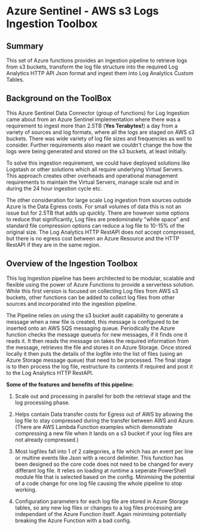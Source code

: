 # Azure Sentinel - AWS s3 Logs Ingestion Toolbox

## Summary

This set of Azure functions provides an ingestion pipeline to retrieve logs from s3 buckets, transform the log file structure into the required Log Analytics HTTP API Json format and ingest them into Log Analytics Custom Tables.

## Background on the ToolBox

This Azure Sentinel Data Connector (group of functions) for Log Ingestion came about from an Azure Sentinel implementation where there was a requirement to ingest more than 2.5TB (**Yes Terabytes!**) a day from a variety of sources and log formats, where all the logs are staged on AWS s3 buckets. There was wide variety of log file sizes and frequencies as well to consider. Further requirements also meant we couldn't change the how the logs were being generated and stored on the s3 buckets, at least initially. 

To solve this ingestion requirement, we could have deployed solutions like Logstash or other solutions which all require underlying Virtual Servers. This approach creates other overheads and operational management requirements to maintain the Virtual Servers, manage scale out and in during the 24 hour ingestion cycle etc. 

The other consideration for large scale Log ingestion from sources outside Azure is the Data Egress costs. For small volumes of data this is not an issue but for 2.5TB that adds up quickly. There are however some options to reduce that significantly, Log files are predominately "white space" and standard file compression options can reduce a log file to 10-15% of the original size. The Log Analytics HTTP RestAPI does not accept compressed, but there is no egress cost between an Azure Resource and the HTTP RestAPI if they are in the same region.

## Overview of the Ingestion Toolbox

This log Ingestion pipeline has been architected to be modular, scalable and flexible using the power of Azure Functions to provide a serverless solution. While this first version is focused on collecting Log files from AWS s3 buckets, other functions can be added to collect log files from other sources and incorporated into the ingestion pipeline.

The Pipeline relies on using the s3 bucket audit capability to generate a message when a new file is created, this message is configured to be inserted onto an AWS SQS messaging queue. Periodically the Azure function checks the message queue\s for new messages, if it finds one it reads it. It then reads the message on takes the required information from the message, retrieves the file and stores it on Azure Storage. Once stored locally it then puts the details of the logfile into the list of files (using an Azure Storage message queue) that need to be processed. The final stage is to then process the log file, restructure its contents if required and post it to the Log Analytics HTTP RestAPI.

**Some of the features and benefits of this pipeline:**

1. Scale out and processing in parallel for both the retrieval stage and the log processing phase. 

2. Helps contain Data transfer costs for Egress out of AWS by allowing the log file to stay compressed during the transfer between AWS and Azure. (There are AWS Lambda Function examples which demonstrate compressing a new file when it lands on a s3 bucket if your log files are not already compressed.)

3. Most logfiles fall into 1 of 2 categories, a file which has an event per line or multine events like Json with a record delimiter. This function has been designed so the core code does not need to be changed for every differant log file. It relies on loading at runtime a seperate PowerShell module file that is selected based on the config. Minimising the potential of a code change for one log file causing the whole pipeline to stop working.

4. Configuration parameters for each log file are stored in Azure Storage tables, so any new log files or changes to a log files processing are independant of the Azure Function itself. Again minimising potentially breaking the Azure Function with a bad config.



